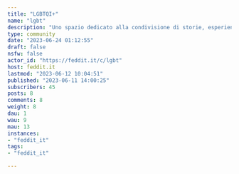 ```yaml
---
title: "LGBTQI+" 
name: "lgbt"
description: "Uno spazio dedicato alla condivisione di storie, esperienze, notizie, consigli e sapere su qualsiasi tematica riguardante orientamento sessuale, identità di genere e realtà intersex.# Regolamento**1. Questa Comunità è un safe space per le persone LGBTQI+.**Su questo vige una policy di tolleranza zero ed i comportamenti in opposizione a questo principio saranno soggetti a severa moderazione. L'amore è amore. Le donne trans sono donne. Gli uomini trans sono uomini. Le persone nonbinarie non devono a nessuno l'androginìa. Le persone intersex ed aro/ace esistono.**2. Il rispetto reciproco è fondamentale.**Può capitare di non essere d'accordo con altrə utenti, l'importante è ricordare sempre che dall'altro lato dello schermo c'è una persona in carne ed ossa come noi e comportarsi di conseguenza.**3. La neurodivergenza non è uno scherzo.**Questo include non solo disturbi cognitivi, ma anche dell'attenzione, del comportamento alimentare, depressione e tante altre situazioni sullo spettro e non.**4. Questa Comunità non è una dating app.**Al fine di mantenere questa Comunità un safe space LGBTQI+ e per evitare di attrarre cosiddettə chaser sono scoraggiati post e commenti finalizzati alla ricerca di partner.La moderazione si riserva la facoltà di giudicare singolarmente post e commenti di questo tipo, in quanto il confine fra ricerca di gruppi di supporto (conoscete book club saffici a Nuoro?) e di appuntamenti (ci sono altre ragazze di Forlì?) può a volte essere sottile e di difficile interpretazione."
type: community
date: "2023-06-24 01:12:55"
draft: false
nsfw: false
actor_id: "https://feddit.it/c/lgbt"
host: feddit.it
lastmod: "2023-06-12 10:04:51"
published: "2023-06-11 14:00:25"
subscribers: 45
posts: 8
comments: 8
weight: 8
dau: 1
wau: 9
mau: 13
instances:
- "feddit_it"
tags: 
- "feddit_it"

---
```

